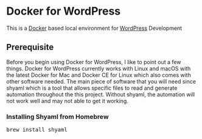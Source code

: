 # Docker for WordPress
This is a [Docker](https://www.docker.com) based local environment for [WordPress](https://wordpress.org) Development

## Prerequisite
Before you begin using Docker for WordPress, I like to point out a few things. Docker for WordPress currently works with Linux and macOS with the latest Docker for Mac and Docker CE for Linux which also comes with other software needed. The main piece of software that you will need since shyaml which is a tool that allows specific files to read and generate automation throughout the this project. Without shyaml, the automation will not work well and may not able to get it working.

### Installing Shyaml from Homebrew
<pre>
brew install shyaml
</pre>